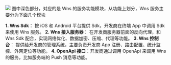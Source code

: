
![](http://imgcache.tce.fsphere.cn/image/main.qcloudimg.com/raw/2e802036f508f94191738ae7e65c6bc6.png)
 图中深色部分，对应的是 Wns 的服务功能模块，从功能上划分，Wns 服务主要分为下面几个模块
 
 **1. Wns Sdk**： 按 iOS 和 Android 平台提供 Sdk，开发商在终端 App 中调用 Sdk 来使用 Wns 服务。
 **2. Wns 接入服务器**： 在开发商服务器前面的反向代理，和 Wns Sdk 配合，实现网络优化、数据加密、压缩、代理等功能。 
 **3. Wns 控制台**： 提供给开发商的管理系统，主要负责开发商 App 注册、路由配置、统计监控、外网定位等功能。
 **4. OpenApi 接口**：开发商通过调用 OpenApi 来调用 Wns 的服务，比如服务端的 Push 消息等功能。